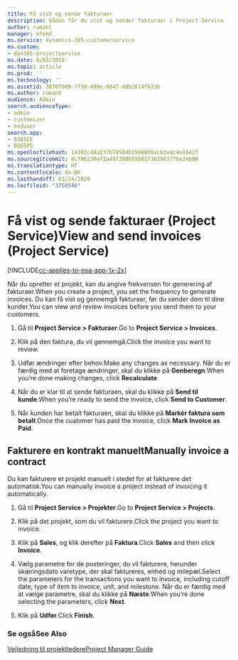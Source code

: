 ```yaml
---
title: Få vist og sende fakturaer
description: Sådan får du vist og sender fakturaer i Project Service
author: rumant
manager: kfend
ms.service: dynamics-365-customerservice
ms.custom:
- dyn365-projectservice
ms.date: 8/03/2018
ms.topic: article
ms.prod: ''
ms.technology: ''
ms.assetid: 3870f009-7f39-498e-8847-ddb1614fb73b
ms.author: rumant
audience: Admin
search.audienceType:
- admin
- customizer
- enduser
search.app:
- D365CE
- D365PS
ms.openlocfilehash: 14392c48a237b78584b19968b9acb3a4c4e1842f
ms.sourcegitcommit: 8c786230ef2a497280885b827162561776e2eb00
ms.translationtype: HT
ms.contentlocale: da-DK
ms.lasthandoff: 03/24/2020
ms.locfileid: "3750546"
---
```

# <a name="view-and-send-invoices-project-service"></a><span data-ttu-id="f0c62-103">Få vist og sende fakturaer (Project Service)</span><span class="sxs-lookup"><span data-stu-id="f0c62-103">View and send invoices (Project Service)</span></span>

[!INCLUDE[cc-applies-to-psa-app-1x-2x](../includes/cc-applies-to-psa-app-1x-2x.md)]

<span data-ttu-id="f0c62-104">Når du opretter et projekt, kan du angive frekvensen for generering af fakturaer.</span><span class="sxs-lookup"><span data-stu-id="f0c62-104">When you create a project, you set the frequency to generate invoices.</span></span> <span data-ttu-id="f0c62-105">Du kan få vist og gennemgå fakturaer, før du sender dem til dine kunder.</span><span class="sxs-lookup"><span data-stu-id="f0c62-105">You can view and review invoices before you send them to your customers.</span></span>  
  
1.  <span data-ttu-id="f0c62-106">Gå til **Project Service > Fakturaer**.</span><span class="sxs-lookup"><span data-stu-id="f0c62-106">Go to **Project Service > Invoices**.</span></span>  
  
2.  <span data-ttu-id="f0c62-107">Klik på den faktura, du vil gennemgå.</span><span class="sxs-lookup"><span data-stu-id="f0c62-107">Click the invoice you want to review.</span></span>  
  
3.  <span data-ttu-id="f0c62-108">Udfør ændringer efter behov.</span><span class="sxs-lookup"><span data-stu-id="f0c62-108">Make any changes as necessary.</span></span> <span data-ttu-id="f0c62-109">Når du er færdig med at foretage ændringer, skal du klikke på **Genberegn**.</span><span class="sxs-lookup"><span data-stu-id="f0c62-109">When you’re done making changes, click **Recalculate**.</span></span>  
  
4.  <span data-ttu-id="f0c62-110">Når du er klar til at sende fakturaen, skal du klikke på **Send til kunde**.</span><span class="sxs-lookup"><span data-stu-id="f0c62-110">When you’re ready to send the invoice, click **Send to Customer**.</span></span>  
  
5.  <span data-ttu-id="f0c62-111">Når kunden har betalt fakturaen, skal du klikke på **Markér faktura som betalt**.</span><span class="sxs-lookup"><span data-stu-id="f0c62-111">Once the customer has paid the invoice, click **Mark Invoice as Paid**.</span></span>  
  
## <a name="manually-invoice-a-contract"></a><span data-ttu-id="f0c62-112">Fakturere en kontrakt manuelt</span><span class="sxs-lookup"><span data-stu-id="f0c62-112">Manually invoice a contract</span></span>  
 <span data-ttu-id="f0c62-113">Du kan fakturere et projekt manuelt i stedet for at fakturere det automatisk.</span><span class="sxs-lookup"><span data-stu-id="f0c62-113">You can manually invoice a project instead of invoicing it automatically.</span></span>  
  
1.  <span data-ttu-id="f0c62-114">Gå til **Project Service > Projekter**.</span><span class="sxs-lookup"><span data-stu-id="f0c62-114">Go to **Project Service > Projects**.</span></span>  
  
2.  <span data-ttu-id="f0c62-115">Klik på det projekt, som du vil fakturere.</span><span class="sxs-lookup"><span data-stu-id="f0c62-115">Click the project you want to invoice.</span></span>  
  
3.  <span data-ttu-id="f0c62-116">Klik på **Sales**, og klik derefter på **Faktura**.</span><span class="sxs-lookup"><span data-stu-id="f0c62-116">Click **Sales** and then click **Invoice**.</span></span>  
  
4.  <span data-ttu-id="f0c62-117">Vælg parametre for de posteringer, du vil fakturere, herunder skæringsdato varetype, der skal faktureres, enhed og milepæl.</span><span class="sxs-lookup"><span data-stu-id="f0c62-117">Select the parameters for the transactions you want to invoice, including cutoff date, type of item to invoice, unit, and milestone.</span></span> <span data-ttu-id="f0c62-118">Når du er færdig med at vælge parametre, skal du klikke på **Næste**.</span><span class="sxs-lookup"><span data-stu-id="f0c62-118">When you’re done selecting the parameters, click **Next**.</span></span>  
  
5.  <span data-ttu-id="f0c62-119">Klik på **Udfør**.</span><span class="sxs-lookup"><span data-stu-id="f0c62-119">Click **Finish**.</span></span>  
  
### <a name="see-also"></a><span data-ttu-id="f0c62-120">Se også</span><span class="sxs-lookup"><span data-stu-id="f0c62-120">See Also</span></span>  
 [<span data-ttu-id="f0c62-121">Vejledning til projektledere</span><span class="sxs-lookup"><span data-stu-id="f0c62-121">Project Manager Guide</span></span>](../project-service/project-manager-guide.md)
